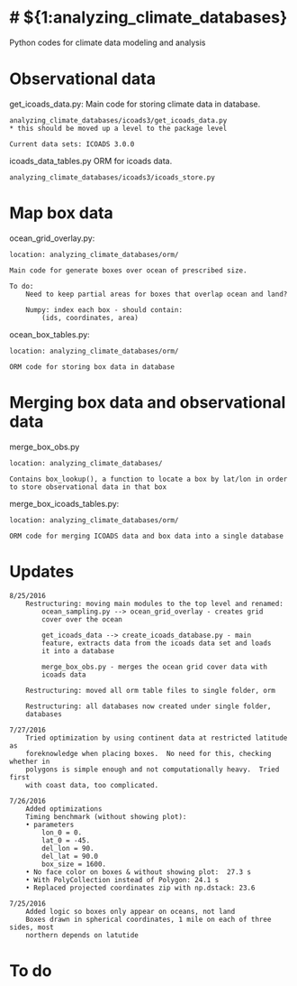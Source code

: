# # ${1:analyzing_climate_databases}
Python codes for climate data modeling and analysis


Observational data
==================

get_icoads_data.py:
    Main code for storing climate data in database.  

    analyzing_climate_databases/icoads3/get_icoads_data.py
    * this should be moved up a level to the package level

    Current data sets: ICOADS 3.0.0


icoads_data_tables.py
    ORM for icoads data.

    analyzing_climate_databases/icoads3/icoads_store.py


Map box data
============

ocean_grid_overlay.py:

    location: analyzing_climate_databases/orm/

    Main code for generate boxes over ocean of prescribed size.

    To do:
        Need to keep partial areas for boxes that overlap ocean and land?

        Numpy: index each box - should contain:
            (ids, coordinates, area)

ocean_box_tables.py:

    location: analyzing_climate_databases/orm/

    ORM code for storing box data in database


Merging box data and observational data
=======================================

merge_box_obs.py

    location: analyzing_climate_databases/

    Contains box_lookup(), a function to locate a box by lat/lon in order to store observational data in that box 

merge_box_icoads_tables.py:

    location: analyzing_climate_databases/orm/

    ORM code for merging ICOADS data and box data into a single database


Updates
=======

    8/25/2016
        Restructuring: moving main modules to the top level and renamed:
            ocean_sampling.py --> ocean_grid_overlay - creates grid 
            cover over the ocean

            get_icoads_data --> create_icoads_database.py - main 
            feature, extracts data from the icoads data set and loads 
            it into a database

            merge_box_obs.py - merges the ocean grid cover data with 
            icoads data

        Restructuring: moved all orm table files to single folder, orm

        Restructuring: all databases now created under single folder, 
        databases

    7/27/2016
        Tried optimization by using continent data at restricted latitude as 
        foreknowledge when placing boxes.  No need for this, checking whether in
        polygons is simple enough and not computationally heavy.  Tried first 
        with coast data, too complicated.

    7/26/2016
        Added optimizations
        Timing benchmark (without showing plot):
        • parameters
            lon_0 = 0.
            lat_0 = -45.
            del_lon = 90.
            del_lat = 90.0
            box_size = 1600.
        • No face color on boxes & without showing plot:  27.3 s
        • With PolyCollection instead of Polygon: 24.1 s
        • Replaced projected coordinates zip with np.dstack: 23.6
    
    7/25/2016
        Added logic so boxes only appear on oceans, not land
        Boxes drawn in spherical coordinates, 1 mile on each of three sides, most
        northern depends on latutide

To do
=====


